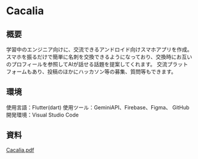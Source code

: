 # Cacalia

## 概要

学習中のエンジニア向けに、交流できるアンドロイド向けスマホアプリを作成。
スマホを振るだけで簡単に名刺を交換できるようになっており、交換時にお互いのプロフィールを参照してAIが話せる話題を提案してくれます。
交流プラットフォームもあり、投稿のほかにハッカソン等の募集、質問等もできます。

## 環境

使用言語：Flutter(dart)
使用ツール：GeminiAPI、Firebase、Figma、 GitHub
開発環境：Visual Studio Code 

## 資料　
[Cacalia.pdf](https://github.com/user-attachments/files/20518387/Cacalia.pdf)
